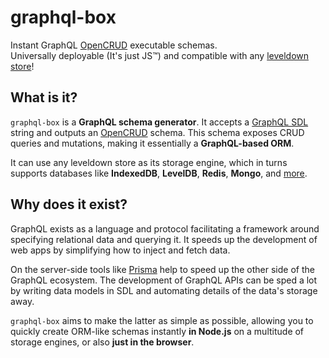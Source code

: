 # graphql-box

Instant GraphQL [OpenCRUD](https://www.opencrud.org/#sec-undefined.Overview) executable schemas.<br />
Universally deployable (It's just JS™) and compatible with any [leveldown store](https://github.com/Level/awesome#stores)!

## What is it?

`graphql-box` is a **GraphQL schema generator**. It accepts a [GraphQL SDL](https://graphql.org/learn/schema/)
string and outputs an [OpenCRUD](https://www.opencrud.org/#sec-undefined.Overview) schema.
This schema exposes CRUD queries and mutations, making it essentially a **GraphQL-based ORM**.

It can use any leveldown store as its storage engine, which in turns supports databases like **IndexedDB**,
**LevelDB**, **Redis**, **Mongo**, and [more](https://github.com/Level/awesome#stores).

## Why does it exist?

GraphQL exists as a language and protocol facilitating a framework around specifying relational data
and querying it. It speeds up the development of web apps by simplifying how to inject and fetch data.

On the server-side tools like [Prisma](https://www.prisma.io/) help to speed up the other side of
the GraphQL ecosystem. The development of GraphQL APIs can be sped a lot by writing data models in SDL
and automating details of the data's storage away.

`graphql-box` aims to make the latter as simple as possible, allowing you to quickly create ORM-like schemas
instantly **in Node.js** on a multitude of storage engines, or also **just in the browser**.
